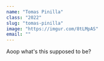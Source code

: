 ```yaml
---
name: "Tomas Pinilla"
class: "2022"
slug: "tomas-pinilla"
image: "https://imgur.com/8tLMpAS"
email: ""
---
```

Aoop what's this supposed to be?
